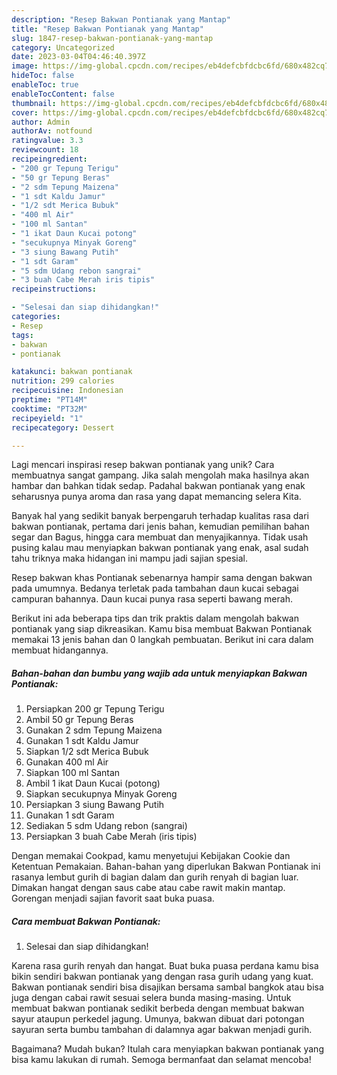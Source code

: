 ```yaml
---
description: "Resep Bakwan Pontianak yang Mantap"
title: "Resep Bakwan Pontianak yang Mantap"
slug: 1847-resep-bakwan-pontianak-yang-mantap
category: Uncategorized
date: 2023-03-04T04:46:40.397Z
image: https://img-global.cpcdn.com/recipes/eb4defcbfdcbc6fd/680x482cq70/bakwan-pontianak-foto-resep-utama.jpg
hideToc: false
enableToc: true
enableTocContent: false
thumbnail: https://img-global.cpcdn.com/recipes/eb4defcbfdcbc6fd/680x482cq70/bakwan-pontianak-foto-resep-utama.jpg
cover: https://img-global.cpcdn.com/recipes/eb4defcbfdcbc6fd/680x482cq70/bakwan-pontianak-foto-resep-utama.jpg
author: Admin
authorAv: notfound
ratingvalue: 3.3
reviewcount: 18
recipeingredient:
- "200 gr Tepung Terigu"
- "50 gr Tepung Beras"
- "2 sdm Tepung Maizena"
- "1 sdt Kaldu Jamur"
- "1/2 sdt Merica Bubuk"
- "400 ml Air"
- "100 ml Santan"
- "1 ikat Daun Kucai potong"
- "secukupnya Minyak Goreng"
- "3 siung Bawang Putih"
- "1 sdt Garam"
- "5 sdm Udang rebon sangrai"
- "3 buah Cabe Merah iris tipis"
recipeinstructions:

- "Selesai dan siap dihidangkan!"
categories:
- Resep
tags:
- bakwan
- pontianak

katakunci: bakwan pontianak 
nutrition: 299 calories
recipecuisine: Indonesian
preptime: "PT14M"
cooktime: "PT32M"
recipeyield: "1"
recipecategory: Dessert

---
```





Lagi mencari inspirasi resep bakwan pontianak yang unik? Cara membuatnya sangat gampang. Jika salah mengolah maka hasilnya akan hambar dan bahkan tidak sedap. Padahal bakwan pontianak yang enak seharusnya punya aroma dan rasa yang dapat memancing selera Kita.





Banyak hal yang sedikit banyak berpengaruh terhadap kualitas rasa dari bakwan pontianak, pertama dari jenis bahan, kemudian pemilihan bahan segar dan Bagus, hingga cara membuat dan menyajikannya. Tidak usah pusing kalau mau menyiapkan bakwan pontianak yang enak,      asal sudah tahu triknya maka hidangan ini mampu jadi sajian spesial.














Resep bakwan khas Pontianak sebenarnya hampir sama dengan bakwan pada umumnya. Bedanya terletak pada tambahan daun kucai sebagai campuran bahannya. Daun kucai punya rasa seperti bawang merah.






Berikut ini ada beberapa tips dan trik praktis dalam mengolah bakwan pontianak yang siap dikreasikan. Kamu bisa membuat Bakwan Pontianak memakai 13 jenis bahan dan 0 langkah pembuatan. Berikut ini cara dalam membuat hidangannya.

<!--inarticleads1-->

##### Bahan-bahan dan bumbu yang wajib ada untuk menyiapkan Bakwan Pontianak:

1. Persiapkan 200 gr Tepung Terigu
1. Ambil 50 gr Tepung Beras
1. Gunakan 2 sdm Tepung Maizena
1. Gunakan 1 sdt Kaldu Jamur
1. Siapkan 1/2 sdt Merica Bubuk
1. Gunakan 400 ml Air
1. Siapkan 100 ml Santan
1. Ambil 1 ikat Daun Kucai (potong)
1. Siapkan secukupnya Minyak Goreng
1. Persiapkan 3 siung Bawang Putih
1. Gunakan 1 sdt Garam
1. Sediakan 5 sdm Udang rebon (sangrai)
1. Persiapkan 3 buah Cabe Merah (iris tipis)


Dengan memakai Cookpad, kamu menyetujui Kebijakan Cookie dan Ketentuan Pemakaian. Bahan-bahan yang diperlukan Bakwan Pontianak ini rasanya lembut gurih di bagian dalam dan gurih renyah di bagian luar. Dimakan hangat dengan saus cabe atau cabe rawit makin mantap. Gorengan menjadi sajian favorit saat buka puasa. 

<!--inarticleads2-->

##### Cara membuat Bakwan Pontianak:


1. Selesai dan siap dihidangkan!

Karena rasa gurih renyah dan hangat. Buat buka puasa perdana kamu bisa bikin sendiri bakwan pontianak yang dengan rasa gurih udang yang kuat. Bakwan pontianak sendiri bisa disajikan bersama sambal bangkok atau bisa juga dengan cabai rawit sesuai selera bunda masing-masing. Untuk membuat bakwan pontianak sedikit berbeda dengan membuat bakwan sayur ataupun perkedel jagung. Umunya, bakwan dibuat dari potongan sayuran serta bumbu tambahan di dalamnya agar bakwan menjadi gurih. 

Bagaimana? Mudah bukan? Itulah cara menyiapkan bakwan pontianak yang bisa kamu lakukan di rumah. Semoga bermanfaat dan selamat mencoba!
